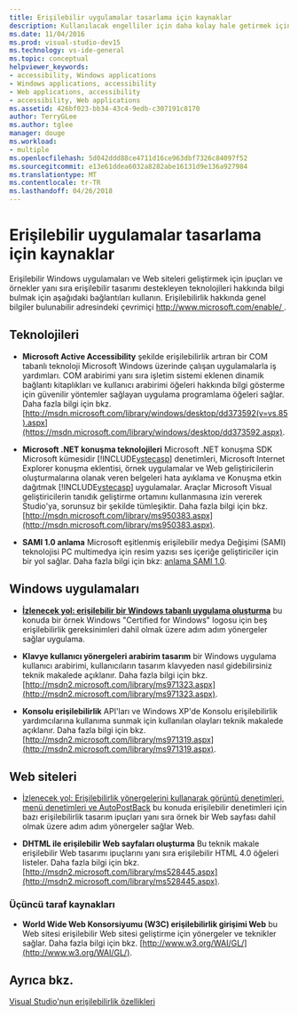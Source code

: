 ```yaml
---
title: Erişilebilir uygulamalar tasarlama için kaynaklar
description: Kullanılacak engelliler için daha kolay hale getirmek için erişilebilir uygulamaları oluşturmayı öğrenin.
ms.date: 11/04/2016
ms.prod: visual-studio-dev15
ms.technology: vs-ide-general
ms.topic: conceptual
helpviewer_keywords:
- accessibility, Windows applications
- Windows applications, accessibility
- Web applications, accessibility
- accessibility, Web applications
ms.assetid: 426bf023-bb34-43c4-9edb-c307191c8170
author: TerryGLee
ms.author: tglee
manager: douge
ms.workload:
- multiple
ms.openlocfilehash: 5d042ddd88ce4711d16ce963dbf7326c84097f52
ms.sourcegitcommit: e13e61ddea6032a8282abe16131d9e136a927984
ms.translationtype: MT
ms.contentlocale: tr-TR
ms.lasthandoff: 04/26/2018
---
```

# <a name="resources-for-designing-accessible-applications"></a>Erişilebilir uygulamalar tasarlama için kaynaklar

Erişilebilir Windows uygulamaları ve Web siteleri geliştirmek için ipuçları ve örnekler yanı sıra erişilebilir tasarımı destekleyen teknolojileri hakkında bilgi bulmak için aşağıdaki bağlantıları kullanın. Erişilebilirlik hakkında genel bilgiler bulunabilir adresindeki çevrimiçi [ http://www.microsoft.com/enable/ ](http://www.microsoft.com/enable/).

## <a name="technologies"></a>Teknolojileri

* **Microsoft Active Accessibility** şekilde erişilebilirlik artıran bir COM tabanlı teknoloji Microsoft Windows üzerinde çalışan uygulamalarla iş yardımları. COM arabirimi yanı sıra işletim sistemi eklenen dinamik bağlantı kitaplıkları ve kullanıcı arabirimi öğeleri hakkında bilgi gösterme için güvenilir yöntemler sağlayan uygulama programlama öğeleri sağlar. Daha fazla bilgi için bkz. [http://msdn.microsoft.com/library/windows/desktop/dd373592(v=vs.85).aspx](https://msdn.microsoft.com/library/windows/desktop/dd373592.aspx).

* **Microsoft .NET konuşma teknolojileri** Microsoft .NET konuşma SDK Microsoft kümesidir [!INCLUDE[vstecasp](../../code-quality/includes/vstecasp_md.md)] denetimleri, Microsoft Internet Explorer konuşma eklentisi, örnek uygulamalar ve Web geliştiricilerin oluşturmalarına olanak veren belgeleri hata ayıklama ve Konuşma etkin dağıtmak [!INCLUDE[vstecasp](../../code-quality/includes/vstecasp_md.md)] uygulamalar. Araçlar Microsoft Visual geliştiricilerin tanıdık geliştirme ortamını kullanmasına izin vererek Studio'ya, sorunsuz bir şekilde tümleşiktir. Daha fazla bilgi için bkz. [http://msdn.microsoft.com/library/ms950383.aspx](http://msdn.microsoft.com/library/ms950383.aspx).

* **SAMI 1.0 anlama** Microsoft eşitlenmiş erişilebilir medya Değişimi (SAMI) teknolojisi PC multimedya için resim yazısı ses içeriğe geliştiriciler için bir yol sağlar. Daha fazla bilgi için bkz: [anlama SAMI 1.0](http://msdn.microsoft.com/library/ms971327.aspx).

## <a name="windows-applications"></a>Windows uygulamaları

* **[İzlenecek yol: erişilebilir bir Windows tabanlı uygulama oluşturma](http://msdn.microsoft.com/Library/654c7f2f-1586-480b-9f12-9d9b8f5cc32b)**  bu konuda bir örnek Windows "Certified for Windows" logosu için beş erişilebilirlik gereksinimleri dahil olmak üzere adım adım yönergeler sağlar uygulama.

* **Klavye kullanıcı yönergeleri arabirim tasarım** bir Windows uygulama kullanıcı arabirimi, kullanıcıların tasarım klavyeden nasıl gidebilirsiniz teknik makalede açıklanır. Daha fazla bilgi için bkz. [http://msdn2.microsoft.com/library/ms971323.aspx](http://msdn2.microsoft.com/library/ms971323.aspx).

* **Konsolu erişilebilirlik** API'ları ve Windows XP'de Konsolu erişilebilirlik yardımcılarına kullanıma sunmak için kullanılan olayları teknik makalede açıklanır. Daha fazla bilgi için bkz. [http://msdn2.microsoft.com/library/ms971319.aspx](http://msdn2.microsoft.com/library/ms971319.aspx).

## <a name="websites"></a>Web siteleri

-   [İzlenecek yol: Erişilebilirlik yönergelerini kullanarak görüntü denetimleri, menü denetimleri ve AutoPostBack](http://msdn.microsoft.com/Library/ff7b5021-48b3-46bf-921f-9fe1e0e32202) bu konuda erişilebilir denetimleri için bazı erişilebilirlik tasarım ipuçları yanı sıra örnek bir Web sayfası dahil olmak üzere adım adım yönergeler sağlar Web.

-   **DHTML ile erişilebilir Web sayfaları oluşturma** Bu teknik makale erişilebilir Web tasarımı ipuçlarını yanı sıra erişilebilir HTML 4.0 öğeleri listeler. Daha fazla bilgi için bkz. [http://msdn2.microsoft.com/library/ms528445.aspx](http://msdn2.microsoft.com/library/ms528445.aspx).

### <a name="third-party-resources"></a>Üçüncü taraf kaynakları

-   **World Wide Web Konsorsiyumu (W3C) erişilebilirlik girişimi Web** bu Web sitesi erişilebilir Web sitesi geliştirme için yönergeler ve teknikler sağlar. Daha fazla bilgi için bkz. [http://www.w3.org/WAI/GL/](http://www.w3.org/WAI/GL/).

## <a name="see-also"></a>Ayrıca bkz.

[Visual Studio'nun erişilebilirlik özellikleri](../../ide/reference/accessibility-features-of-visual-studio.md)
